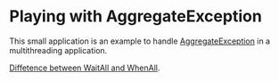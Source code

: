 # Playing with AggregateException

This small application is an example to handle [AggregateException](https://docs.microsoft.com/en-us/dotnet/api/system.aggregateexception?view=netcore-2.2 "AggregateException") in a multithreading application.

[Diffetence between WaitAll and WhenAll](https://stackoverflow.com/questions/6123406/waitall-vs-whenall "Diffetence between WaitAll and WhenAll").
